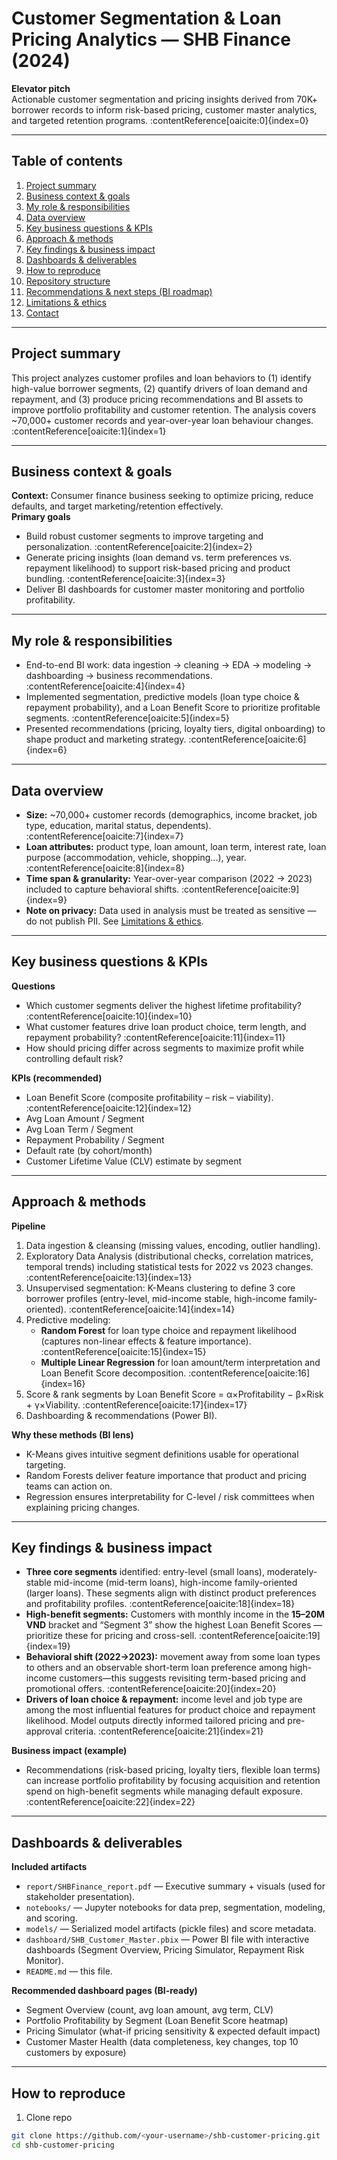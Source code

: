 # Customer Segmentation & Loan Pricing Analytics — SHB Finance (2024)

**Elevator pitch**  
Actionable customer segmentation and pricing insights derived from 70K+ borrower records to inform risk-based pricing, customer master analytics, and targeted retention programs. :contentReference[oaicite:0]{index=0}

---

## Table of contents
1. [Project summary](#project-summary)  
2. [Business context & goals](#business-context--goals)  
3. [My role & responsibilities](#my-role--responsibilities)  
4. [Data overview](#data-overview)  
5. [Key business questions & KPIs](#key-business-questions--kpis)  
6. [Approach & methods](#approach--methods)  
7. [Key findings & business impact](#key-findings--business-impact)  
8. [Dashboards & deliverables](#dashboards--deliverables)  
9. [How to reproduce](#how-to-reproduce)  
10. [Repository structure](#repository-structure)  
11. [Recommendations & next steps (BI roadmap)](#recommendations--next-steps-bi-roadmap)  
12. [Limitations & ethics](#limitations--ethics)  
13. [Contact](#contact)

---

## Project summary
This project analyzes customer profiles and loan behaviors to (1) identify high-value borrower segments, (2) quantify drivers of loan demand and repayment, and (3) produce pricing recommendations and BI assets to improve portfolio profitability and customer retention. The analysis covers ~70,000+ customer records and year-over-year loan behaviour changes. :contentReference[oaicite:1]{index=1}

---

## Business context & goals
**Context:** Consumer finance business seeking to optimize pricing, reduce defaults, and target marketing/retention effectively.  
**Primary goals**
- Build robust customer segments to improve targeting and personalization. :contentReference[oaicite:2]{index=2}  
- Generate pricing insights (loan demand vs. term preferences vs. repayment likelihood) to support risk-based pricing and product bundling. :contentReference[oaicite:3]{index=3}  
- Deliver BI dashboards for customer master monitoring and portfolio profitability.

---

## My role & responsibilities
- End-to-end BI work: data ingestion → cleaning → EDA → modeling → dashboarding → business recommendations. :contentReference[oaicite:4]{index=4}  
- Implemented segmentation, predictive models (loan type choice & repayment probability), and a Loan Benefit Score to prioritize profitable segments. :contentReference[oaicite:5]{index=5}  
- Presented recommendations (pricing, loyalty tiers, digital onboarding) to shape product and marketing strategy. :contentReference[oaicite:6]{index=6}

---

## Data overview
- **Size:** ~70,000+ customer records (demographics, income bracket, job type, education, marital status, dependents). :contentReference[oaicite:7]{index=7}  
- **Loan attributes:** product type, loan amount, loan term, interest rate, loan purpose (accommodation, vehicle, shopping...), year. :contentReference[oaicite:8]{index=8}  
- **Time span & granularity:** Year-over-year comparison (2022 → 2023) included to capture behavioral shifts. :contentReference[oaicite:9]{index=9}  
- **Note on privacy:** Data used in analysis must be treated as sensitive — do not publish PII. See [Limitations & ethics](#limitations--ethics).

---

## Key business questions & KPIs
**Questions**
- Which customer segments deliver the highest lifetime profitability? :contentReference[oaicite:10]{index=10}  
- What customer features drive loan product choice, term length, and repayment probability? :contentReference[oaicite:11]{index=11}  
- How should pricing differ across segments to maximize profit while controlling default risk?

**KPIs (recommended)**
- Loan Benefit Score (composite profitability – risk – viability). :contentReference[oaicite:12]{index=12}  
- Avg Loan Amount / Segment  
- Avg Loan Term / Segment  
- Repayment Probability / Segment  
- Default rate (by cohort/month)  
- Customer Lifetime Value (CLV) estimate by segment

---

## Approach & methods
**Pipeline**
1. Data ingestion & cleansing (missing values, encoding, outlier handling).  
2. Exploratory Data Analysis (distributional checks, correlation matrices, temporal trends) including statistical tests for 2022 vs 2023 changes. :contentReference[oaicite:13]{index=13}  
3. Unsupervised segmentation: K-Means clustering to define 3 core borrower profiles (entry-level, mid-income stable, high-income family-oriented). :contentReference[oaicite:14]{index=14}  
4. Predictive modeling:
   - **Random Forest** for loan type choice and repayment likelihood (captures non-linear effects & feature importance). :contentReference[oaicite:15]{index=15}  
   - **Multiple Linear Regression** for loan amount/term interpretation and Loan Benefit Score decomposition. :contentReference[oaicite:16]{index=16}  
5. Score & rank segments by Loan Benefit Score = α×Profitability − β×Risk + γ×Viability. :contentReference[oaicite:17]{index=17}  
6. Dashboarding & recommendations (Power BI).

**Why these methods (BI lens)**  
- K-Means gives intuitive segment definitions usable for operational targeting.  
- Random Forests deliver feature importance that product and pricing teams can action on.  
- Regression ensures interpretability for C-level / risk committees when explaining pricing changes.

---

## Key findings & business impact
- **Three core segments** identified: entry-level (small loans), moderately-stable mid-income (mid-term loans), high-income family-oriented (larger loans). These segments align with distinct product preferences and profitability profiles. :contentReference[oaicite:18]{index=18}  
- **High-benefit segments:** Customers with monthly income in the **15–20M VND** bracket and “Segment 3” show the highest Loan Benefit Scores — prioritize these for pricing and cross-sell. :contentReference[oaicite:19]{index=19}  
- **Behavioral shift (2022→2023):** movement away from some loan types to others and an observable short-term loan preference among high-income customers—this suggests revisiting term-based pricing and promotional offers. :contentReference[oaicite:20]{index=20}  
- **Drivers of loan choice & repayment:** income level and job type are among the most influential features for product choice and repayment likelihood. Model outputs directly informed tailored pricing and pre-approval criteria. :contentReference[oaicite:21]{index=21}

**Business impact (example)**
- Recommendations (risk-based pricing, loyalty tiers, flexible loan terms) can increase portfolio profitability by focusing acquisition and retention spend on high-benefit segments while managing default exposure. :contentReference[oaicite:22]{index=22}

---

## Dashboards & deliverables
**Included artifacts**
- `report/SHBFinance_report.pdf` — Executive summary + visuals (used for stakeholder presentation).  
- `notebooks/` — Jupyter notebooks for data prep, segmentation, modeling, and scoring.  
- `models/` — Serialized model artifacts (pickle files) and score metadata.  
- `dashboard/SHB_Customer_Master.pbix` — Power BI file with interactive dashboards (Segment Overview, Pricing Simulator, Repayment Risk Monitor).  
- `README.md` — this file.

**Recommended dashboard pages (BI-ready)**
- Segment Overview (count, avg loan amount, avg term, CLV)  
- Portfolio Profitability by Segment (Loan Benefit Score heatmap)  
- Pricing Simulator (what-if pricing sensitivity & expected default impact)  
- Customer Master Health (data completeness, key changes, top 10 customers by exposure)

---

## How to reproduce
1. Clone repo  
```bash
git clone https://github.com/<your-username>/shb-customer-pricing.git
cd shb-customer-pricing
